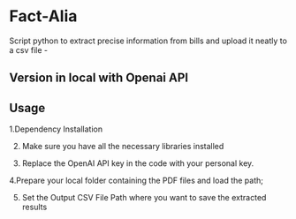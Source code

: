# Fact-Alia
Script python to extract precise information from bills and  upload it neatly to a csv file - 

## Version in local with Openai API


## Usage


1.Dependency Installation

2. Make sure you have all the necessary libraries installed

3. Replace the OpenAI API key in the code with your personal key.

4.Prepare your local folder containing the PDF files and load the path;

5. Set the Output CSV File Path where you want to save the extracted results



